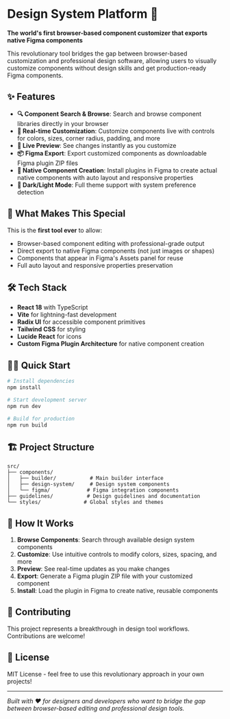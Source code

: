 # Design System Platform 🎨

**The world's first browser-based component customizer that exports native Figma components**

This revolutionary tool bridges the gap between browser-based customization and professional design software, allowing users to visually customize components without design skills and get production-ready Figma components.

## ✨ Features

- **🔍 Component Search & Browse**: Search and browse component libraries directly in your browser
- **🎨 Real-time Customization**: Customize components live with controls for colors, sizes, corner radius, padding, and more
- **👀 Live Preview**: See changes instantly as you customize
- **📦 Figma Export**: Export customized components as downloadable Figma plugin ZIP files
- **🔧 Native Component Creation**: Install plugins in Figma to create actual native components with auto layout and responsive properties
- **🌙 Dark/Light Mode**: Full theme support with system preference detection

## 🚀 What Makes This Special

This is the **first tool ever** to allow:
- Browser-based component editing with professional-grade output
- Direct export to native Figma components (not just images or shapes)
- Components that appear in Figma's Assets panel for reuse
- Full auto layout and responsive properties preservation

## 🛠️ Tech Stack

- **React 18** with TypeScript
- **Vite** for lightning-fast development
- **Radix UI** for accessible component primitives
- **Tailwind CSS** for styling
- **Lucide React** for icons
- **Custom Figma Plugin Architecture** for native component creation

## 🏃‍♂️ Quick Start

```bash
# Install dependencies
npm install

# Start development server
npm run dev

# Build for production
npm run build
```

## 🏗️ Project Structure

```
src/
├── components/
│   ├── builder/           # Main builder interface
│   ├── design-system/     # Design system components
│   └── figma/            # Figma integration components
├── guidelines/           # Design guidelines and documentation
└── styles/              # Global styles and themes
```

## 🎯 How It Works

1. **Browse Components**: Search through available design system components
2. **Customize**: Use intuitive controls to modify colors, sizes, spacing, and more
3. **Preview**: See real-time updates as you make changes
4. **Export**: Generate a Figma plugin ZIP file with your customized component
5. **Install**: Load the plugin in Figma to create native, reusable components

## 🤝 Contributing

This project represents a breakthrough in design tool workflows. Contributions are welcome!

## 📄 License

MIT License - feel free to use this revolutionary approach in your own projects!

---

*Built with ❤️ for designers and developers who want to bridge the gap between browser-based editing and professional design tools.*